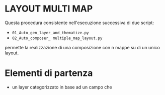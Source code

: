 # LAYOUT MULTI MAP

Questa procedura consistente nell'esecuzione successiva di due script:
*  `01_Auto_gen_layer_and_thematize.py`
*  `02_Auto_composer_ multiple_map_layout.py`

permette la realizzazione di una composizione con n mappe su di un unico layout.

# Elementi di partenza

* un layer categorizzato in base ad un campo che 

